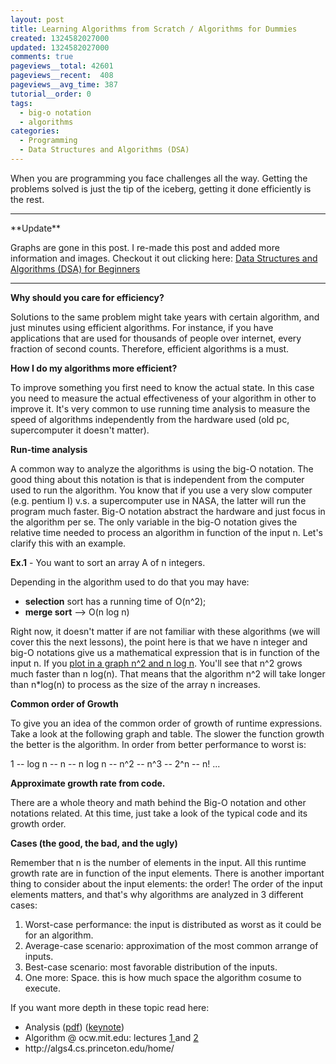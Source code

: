 ```yaml
---
layout: post
title: Learning Algorithms from Scratch / Algorithms for Dummies
created: 1324582027000
updated: 1324582027000
comments: true
pageviews__total: 42601
pageviews__recent:  408
pageviews__avg_time: 387
tutorial__order: 0
tags:
  - big-o notation
  - algorithms
categories:
  - Programming
  - Data Structures and Algorithms (DSA)
---
```


<p>When you are programming you face challenges all the way. Getting the problems solved is just the tip of the iceberg, getting it done efficiently is the rest.</p>

<!--More-->
<hr>
**Update**

Graphs are gone in this post. I re-made this post and added more information and images. Checkout it out clicking here: <a href="/blog/2018/04/04/how-you-can-change-the-world-learning-data-structures-algorithms-free-online-course-tutorial/">Data Structures and Algorithms (DSA) for Beginners</a>
<hr>

<p class="p1"><b>Why should you care for efficiency?</b></p>
<p class="p1">Solutions to the same problem might take years with certain algorithm, and just minutes using efficient algorithms. For instance, if you have applications that are used for thousands of people over internet, every fraction of second counts. Therefore, efficient algorithms is a must.</p>
<p class="p1"><b>How I do my algorithms more efficient?</b></p>
<p class="p1">To improve something you first need to know the actual state. In this case you need to measure the actual effectiveness of your algorithm in other to improve it. It&#39;s very common to use running time analysis to measure the speed of algorithms independently from the hardware used (old pc, supercomputer it doesn&#39;t matter).&nbsp;</p>
<p class="p1"><b>Run-time analysis</b></p>
<p class="p1">A common way to analyze the algorithms is using the big-O notation. The good thing about this notation is that is independent from the computer used to run the algorithm. You know that if you use a very slow computer (e.g. pentium I) v.s. a supercomputer use in NASA, the latter will run the program much faster. Big-O notation abstract the hardware and just focus in the algorithm per se. The only variable in the big-O notation gives the relative time needed to process an algorithm in function of the input n. Let&#39;s clarify this with an example.</p>
<p class="p1"><strong>Ex.1</strong> - You want to sort an array A of n integers.&nbsp;</p>
<p class="p1">Depending in the algorithm used to do that you may have:</p>
<ul>
	<li class="p1">
		<b>selection</b> sort has a running time of O(n^2);</li>
	<li class="p1">
		<b>merge sort</b> --&gt; O(n log n)</li>
</ul>
<p class="p1">Right now, it doesn&#39;t matter if are not familiar with these algorithms (we will cover this the next lessons), the point here is that we have n integer and big-O notations give us a mathematical expression that is in function of the input n. If you&nbsp;<a href="http://fooplot.com/index.php?&amp;type0=0&amp;type1=0&amp;type2=0&amp;type3=0&amp;type4=0&amp;y0=x%5E2&amp;y1=x*log%28x%29&amp;y2=&amp;y3=&amp;y4=&amp;r0=&amp;r1=&amp;r2=&amp;r3=&amp;r4=&amp;px0=&amp;px1=&amp;px2=&amp;px3=&amp;px4=&amp;py0=&amp;py1=&amp;py2=&amp;py3=&amp;py4=&amp;smin0=0&amp;smin1=0&amp;smin2=0&amp;smin3=0&amp;smin4=0&amp;smax0=2pi&amp;smax1=2pi&amp;smax2=2pi&amp;smax3=2pi&amp;smax4=2pi&amp;thetamin0=0&amp;thetamin1=0&amp;thetamin2=0&amp;thetamin3=0&amp;thetamin4=0&amp;thetamax0=2pi&amp;thetamax1=2pi&amp;thetamax2=2pi&amp;thetamax3=2pi&amp;thetamax4=2pi&amp;ipw=0&amp;ixmin=-5&amp;ixmax=5&amp;iymin=-3&amp;iymax=3&amp;igx=1&amp;igy=1&amp;igl=1&amp;igs=0&amp;iax=1&amp;ila=1&amp;xmin=-5&amp;xmax=5&amp;ymin=-3&amp;ymax=3"><span class="s1">plot in a graph n^2 and n log n</span></a>. You&#39;ll see that n^2 grows much faster than n log(n). That means that the algorithm n^2 will take longer than n*log(n) to process as the size of the array n increases.</p>
<p class="p1"><b>Common order of Growth</b></p>
<p class="p1">To give you an idea of the common order of growth of runtime expressions. Take a look at the following graph and table. The slower the function growth the better is the algorithm. In order from better performance to worst is:</p>
<p class="p1">1 -- log n -- n -- n log n -- n^2 -- n^3 -- 2^n -- n! ...</p>
<p class="p2">


<!-- <img alt="" src="http://adrianmejiarosario.com/sites/default/files/Screen%20Shot%202011-12-22%20at%203.22.12%20PM.png"  /> -->


</p>
<p class="p2">


<!-- <img alt="" src="http://adrianmejiarosario.com/sites/default/files/Screen%20Shot%202011-12-22%20at%203.23.45%20PM.png"  /> -->


</p>
<p class="p1"><b>Approximate growth rate from code.</b></p>
<p class="p1">There are a whole theory and math behind the Big-O notation and other notations related. At this time, just take a look of the typical code and its growth order.</p>
<p class="p1">


<!-- <img alt="" src="http://adrianmejiarosario.com/sites/default/files/Screen%20Shot%202011-12-22%20at%204.51.48%20PM.png"  /> -->


</p>
<p><strong>Cases (the good, the bad, and the ugly)</strong></p>
<p>Remember that n is the number of elements in the input. All this runtime growth rate are in function of the input elements. There is another important thing to consider about the input elements: the order! The order of the input elements matters, and that&#39;s why algorithms are analyzed in 3 different cases:</p>
<ol>
	<li>
		Worst-case performance: the input is distributed as worst as it could be for an algorithm. &nbsp;&nbsp;</li>
	<li>
		Average-case scenario: approximation of the most common arrange of inputs.</li>
	<li>
		Best-case scenario: most favorable distribution of the inputs.</li>
	<li>
		One more: Space. this is how much space the algorithm cosume to execute.&nbsp;</li>
</ol>
<p class="p2">If you want more depth in these topic read here:&nbsp;</p>
<ul>
	<li class="p2">
		<span >Analysis (</span><a href="http://gcu.googlecode.com/files/02Analysis.pdf" >pdf</a><span >) (</span><a href="http://gcu.googlecode.com/files/02Analysis.key.zip" >keynote</a><span >)</span></li>
	<li class="p2">
		<span >Algorithm @&nbsp;</span>ocw.mit.edu: lectures <a href="http://ocw.mit.edu/courses/electrical-engineering-and-computer-science/6-046j-introduction-to-algorithms-sma-5503-fall-2005/video-lectures/lecture-1-administrivia-introduction-analysis-of-algorithms-insertion-sort-mergesort">1 </a>and <a href="http://ocw.mit.edu/courses/electrical-engineering-and-computer-science/6-046j-introduction-to-algorithms-sma-5503-fall-2005/video-lectures/lecture-2-asymptotic-notation-recurrences-substitution-master-method">2</a></li>
	<li class="p2">
		http://algs4.cs.princeton.edu/home/</li>
</ul>
<p class="p2">&nbsp;</p>
